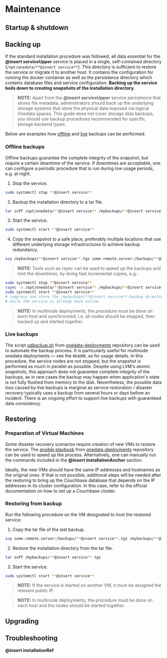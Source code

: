 # Maintenance

## Startup & shutdown

<!-- TODO VFS-7218 restart too -->

<!-- TODO VFS-9376 find a way to reuse templates for repetitive chapters and use it here -->

## Backing up

If the standard installation procedure was followed, all data essential for
the **@insert serviceUpper** service is placed in a single, self-contained directory
(`/opt/onedata/**@insert service**`). This directory is sufficient to restore the
service or migrate it to another host. It contains the configuration for
running the docker container as well as the persistence directory which
contains database files and service configuration. **Backing up the service
boils down to creating snapshots of the installation directory.**

> **NOTE:** Apart from the **@insert serviceUpper** service persistence that stores file
> metadata, administrators should back up the underlying storage systems
> that store the physical data exposed via logical Onedata spaces. This guide
> does not cover storage data backups, you should use backup procedures
> recommended for specific storage backend types.

Below are examples how [offline][1] and [live][2]
backups can be performed.

### Offline backups

Offline backups guarantee the complete integrity of the snapshot, but require
a certain downtime of the service. If downtimes are acceptable, one can
configure a periodic procedure that is run during low usage periods, e.g. at night.

1. Stop the service.

```bash
sudo systemctl stop **@insert service**
```

2. Backup the installation directory to a tar file.

```bash
tar zcPf /opt/onedata/**@insert service** /mybackups/**@insert service**.tgz
```

3. Start the service.

```bash
sudo systemctl start **@insert service**
```

4. Copy the snapshot to a safe place, preferably multiple locations that use
   different underlying storage infrastructures to achieve backup redundancy.

```bash
scp /mybackups/**@insert service**.tgz some.remote.server:/backups/**@insert service**.tgz
```

> **NOTE:** Tools such as rsync can be used to speed up the backups and limit
> the downtimes, by doing fast incremental copies, e.g.:

```bash
sudo systemctl stop **@insert service**
rsync -a /opt/onedata/**@insert service** /mybackups/**@insert service**-backup
sudo systemctl start **@insert service**
# compress and store the /mybackups/**@insert service**-backup directory
# while the service is already back online
```

> **NOTE:** In multinode deployments, the procedure must be done on each host
> and synchronized, i.e. all nodes should be stopped, then backed up and started
> together.

### Live backups

The script
[odbackup.sh][3]
from
[onedata-deployments][4]
repository can be used to automate the backup process. It is
particularly useful for multinode onedata deployments — see the
`README.md` for usage details. In this procedure, the service nodes
are not stopped, but the snapshot is performed as much in parallel as
possible. Despite using LVM's atomic snapshots, this approach does not
guarantee complete integrity of the backups, as in rare cases the
backup may happen when application's state is not fully flushed from
memory to the disk. Nevertheless, the possible data loss caused by
live backups is marginal as service restoration / disaster recovery
typically uses a backup from several hours or days before an incident.
There is an ongoing effort to support live backups with guaranteed
data consistency.

## Restoring

### Preparation of Virtual Machines

Some disaster recovery scenarios require creation of new VMs to
restore the service.  The [ansible
playbook][5]
from
[onedata-deployments][4]
repository can be used to speed up the process. Alternatively, one can
manually run the commands included in the
**@insert installationAnchor** section.

Ideally, the new VMs should have the same IP addresses and hostnames
as the original ones. If that is not possible, additional steps will
be needed after the restoring to bring up the Couchbase database that
depends on the IP addresses in its cluster configuration. In this
case, refer to the official documentation on how to set up a Couchbase
cluster.

### Restoring from backup

Run the following procedure on the VM designated to host the restored service:

1. Copy the tar file of the last backup.

```bash
scp some.remote.server:/backups/**@insert service**.tgz /mybackups/**@insert service**.tgz
```

2. Restore the installation directory from the tar file.

```bash
tar zxPf /mybackups/**@insert service**.tgz
```

3. Start the service.

```bash
sudo systemctl start **@insert service**
```

> **NOTE:** If the service is started on another VM, it must be assigned the
> relevant public IP.

> **NOTE:** In multinode deployments, the procedure must be done on each host
> and the nodes should be started together.

## Upgrading

## Troubleshooting

<!-- references -->

**@insert installationRef**

[1]: #offline-backups

[2]: #live-backups

[3]: https://github.com/onedata/onedata-deployments/blob/master/bin/odbackup.sh

[4]: https://github.com/onedata/onedata-deployments

[5]: https://github.com/onedata/onedata-deployments/tree/master/ansible
